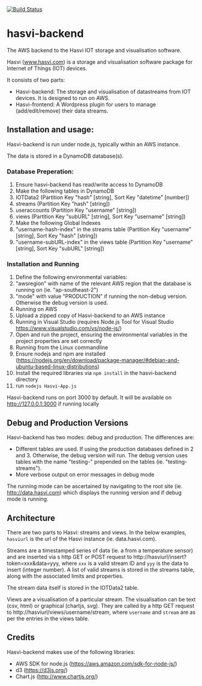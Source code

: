 [![Build Status](https://travis-ci.org/stephendade/hasvi-backend.svg?branch=master)](https://travis-ci.org/stephendade/hasvi-backend)

# hasvi-backend
The AWS backend to the Hasvi IOT storage and visualisation software.

Hasvi (www.hasvi.com) is a storage and visualisation software package for Internet of Things (IOT) devices.

It consists of two parts:
- Hasvi-backend: The storage and visualisation of datastreams from IOT devices. It is designed to run on AWS.
- Hasvi-frontend: A Wordpress plugin for users to manage (add/edit/remove) their data streams.

## Installation and usage:
Hasvi-backend is run under node.js, typically within an AWS instance.

The data is stored in a DynamoDB database(s).

### Database Preperation:
1. Ensure hasvi-backend has read/write access to DynamoDB
2. Make the following tables in DynamoDB
  1. IOTData2 (Partition Key "hash" [string], Sort Key "datetime" [number])
  2. streams (Partition Key "hash" [string])
  3. useraccounts (Partition Key "username" [string])
  4. views (Partition Key "subURL" [string], Sort Key "username" [string])
3. Make the following Global Indexes
  1. "username-hash-index" in the streams table (Partition Key "username" [string], Sort Key "hash" [string])
  2. "username-subURL-index" in the views table (Partition Key "username" [string], Sort Key "subURL" [string])
  
### Installation and Running 
1. Define the following environmental variables:
  1. "awsregion" with name of the relevant AWS region that the database is running on (ie. "ap-southeast-2")
  2. "mode" with value "PRODUCTION" if running the non-debug version. Otherwise the debug version is used.
2. Running on AWS
  1. Upload a zipped copy of Hasvi-backend to an AWS instance
3. Running in Visual Studio (requires Node.js Tool for Visual Studio https://www.visualstudio.com/vs/node-js/)
  1. Open and run the project, ensuring the environmental variables in the project properties are set correctly
4. Running from the Linux commandline
  1. Ensure nodejs and npm are installed (https://nodejs.org/en/download/package-manager/#debian-and-ubuntu-based-linux-distributions)
  2. Install the required libraries via `npm install` in the hasvi-backend directory
  3. run `nodejs Hasvi-App.js`
  
Hasvi-backend runs on port 3000 by default. It will be available on http://127.0.0.1:3000 if running locally

## Debug and Production Versions
Hasvi-backend has two modes: debug and production. The differences are:
- Different tables are used. If using the production databases defined in 2 and 3. Otherwise, the debug version will run. The debug version uses tables with the name "testing-" prepended on the tables (ie. "testing-streams").
- More verbose output on error messages in debug mode

The running mode can be ascertained by navigating to the root site (ie. http://data.hasvi.com) which displays the running version and if debug mode is running.

## Architecture
There are two parts to Hasvi: streams and views. In the below examples, `hasviurl` is the url of the Hasvi instance (ie. data.hasvi.com).

Streams are a timestamped series of data (ie. a from a temperature sensor) and are inserted via s http GET or POST request to http://hasviurl/insert?token=xxx&data=yyy, where `xxx` is a valid stream ID and `yyy` is the data to insert (integer number). A list of valid streams is stored in the streams table, along with the associated limits and properties.

The stream data itself is stored in the IOTData2 table.

Views are a visualisation of a particular stream. The visualisation can be text (csv, html) or graphical (chartjs, svg). They are called by a http GET request to http://hasviurl/views/username/stream, where `username` and `stream` are as per the entries in the views table.

## Credits
Hasvi-backend makes use of the following libraries:
- AWS SDK for node.js (https://aws.amazon.com/sdk-for-node-js/)
- d3 (https://d3js.org/)
- Chart.js (http://www.chartjs.org/)


